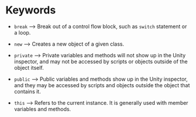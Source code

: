 # Keywords

* `break` --> Break out of a control flow block, such as `switch` statement or a loop.

* `new` --> Creates a new object of a given class.

* `private` --> Private variables and methods will not show up in the Unity inspector, and may not be accessed by scripts or objects outside of the object itself.

* `public` --> Public variables and methods show up in the Unity inspector, and they may be accessed by scripts and objects outside the object that contains it.

* `this` --> Refers to the current instance. It is generally used with member variables and methods.
